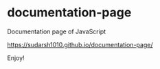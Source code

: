 # documentation-page

Documentation page of JavaScript

https://sudarsh1010.github.io/documentation-page/

Enjoy!
